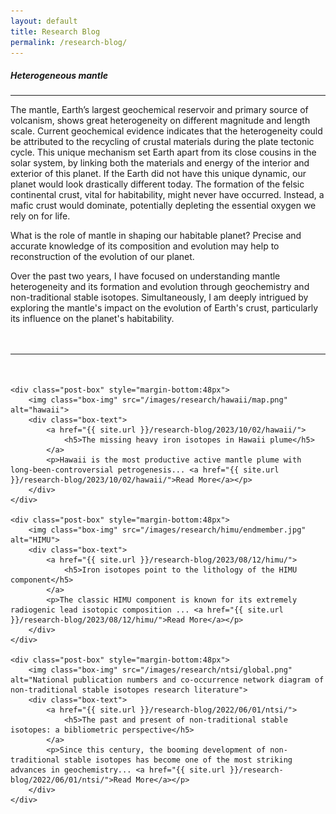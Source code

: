 ```yaml
---
layout: default
title: Research Blog
permalink: /research-blog/
---
```


<div class="page-content wc-container">
	<h5>Heterogeneous mantle</h5>  
	<hr>
	<p id="DropCap">The mantle, Earth’s largest geochemical reservoir and primary source of volcanism, shows great heterogeneity on different magnitude and length scale. Current geochemical evidence indicates that the heterogeneity could be attributed to the recycling of crustal materials during the plate tectonic cycle. This unique mechanism set Earth apart from its close cousins in the solar system, by linking both the materials and energy of the interior and exterior of this planet. If the Earth did not have this unique dynamic, our planet would look drastically different today. The formation of the felsic continental crust, vital for habitability, might never have occurred. Instead, a mafic crust would dominate, potentially depleting the essential oxygen we rely on for life.
	</p>
	What is the role of mantle in shaping our habitable planet? Precise and accurate knowledge of its composition and evolution may help to reconstruction of the evolution of our planet. 
	</p>
	<p style="margin-bottom:48px">
    Over the past two years, I have focused on understanding mantle heterogeneity and its formation and evolution through geochemistry and non-traditional stable isotopes. Simultaneously, I am deeply intrigued by exploring the mantle's impact on the evolution of Earth's crust, particularly its influence on the planet's habitability.
	</p>
	<hr style="margin-bottom:48px">



	<div class="post-box" style="margin-bottom:48px">
		<img class="box-img" src="/images/research/hawaii/map.png" alt="hawaii">
		<div class="box-text">
			<a href="{{ site.url }}/research-blog/2023/10/02/hawaii/">
				<h5>The missing heavy iron isotopes in Hawaii plume</h5>
			</a>
			<p>Hawaii is the most productive active mantle plume with long-been-controversial petrogenesis... <a href="{{ site.url }}/research-blog/2023/10/02/hawaii/">Read More</a></p>
		</div>
	</div>
	
	<div class="post-box" style="margin-bottom:48px">
		<img class="box-img" src="/images/research/himu/endmember.jpg" alt="HIMU">
		<div class="box-text">
			<a href="{{ site.url }}/research-blog/2023/08/12/himu/">
				<h5>Iron isotopes point to the lithology of the HIMU component</h5>
			</a>
			<p>The classic HIMU component is known for its extremely radiogenic lead isotopic composition ... <a href="{{ site.url }}/research-blog/2023/08/12/himu/">Read More</a></p>
		</div>
	</div>
	
	<div class="post-box" style="margin-bottom:48px">
		<img class="box-img" src="/images/research/ntsi/global.png" alt="National publication numbers and co-occurrence network diagram of non-traditional stable isotopes research literature">
		<div class="box-text">
			<a href="{{ site.url }}/research-blog/2022/06/01/ntsi/">
				<h5>The past and present of non-traditional stable isotopes: a bibliometric perspective</h5>
			</a>
			<p>Since this century, the booming development of non-traditional stable isotopes has become one of the most striking advances in geochemistry... <a href="{{ site.url }}/research-blog/2022/06/01/ntsi/">Read More</a></p>
		</div>
	</div>

</div>
